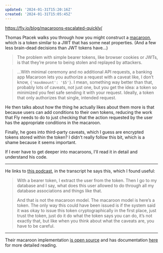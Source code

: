 ```yaml
---
updated: '2024-01-31T15:20:16Z'
created: '2024-01-31T15:05:45Z'
---
```

https://fly.io/blog/macaroons-escalated-quickly/

Thomas Ptacek walks you through how you might construct a [macaroon](https://en.wikipedia.org/wiki/Macaroons_(computer_science)), which is a token similar to a JWT that has some neat properties. (And a few less brain-dead decisions than JWT tokens have...)

> The problem with simple bearer tokens, like browser cookies or JWTs, is that they’re prone to being stolen and replayed by attackers.

> ...With minimal ceremony and no additional API requests, a banking app Macaroon lets you authorize a request with a caveat like, I don’t know, `{'maxAmount': '$5'}`. I mean, something way better than that, probably lots of caveats, not just one, but you get the idea: a token so minimized you feel safe sending it with your request. Ideally, a token that only authorizes that single, intended request.

He then talks about how the thing he actually likes about them more is that because users can add conditions to their own tokens, reducing the work that Fly needs to do to just checking that the action requested by the user has the appropriate conditions in the macaroon.

Finally, he goes into third-party caveats, which I guess are encrypted tokens stored within the token? I didn't really follow this bit, which is a shame because it seems important.

If I ever have to get deeper into macaroons, I'll read it in detail and understand his code.

---

He links to [this podcast](https://securitycryptographywhatever.com/2021/08/12/what-do-we-do-about-jwt-with-jonathan-rudenberg/), in the transcript he says this, which I found useful:

> With a bearer token, I extract the user from the token. Then I go to my database and I say, what does this user allowed to do through all my database associations and things like that.
> 
> And that is not the macaroon model. The macaroon model is here’s a token. The only way this could have been issued is if the system said it was okay to issue this token cryptographically in the first place, just trust the token, just do it do what the token says you can do, it’s not exactly that, but like when you think about what the caveats are, you have to be careful.

---

Their macaroon implementation [is open source](https://github.com/superfly/macaroon) and has documentation [here](https://github.com/superfly/macaroon/blob/main/macaroon-thought.md) for more detailed reading.